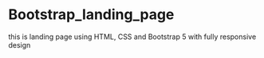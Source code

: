 # Bootstrap_landing_page
this is landing page  using HTML, CSS and Bootstrap 5 with fully responsive design 

